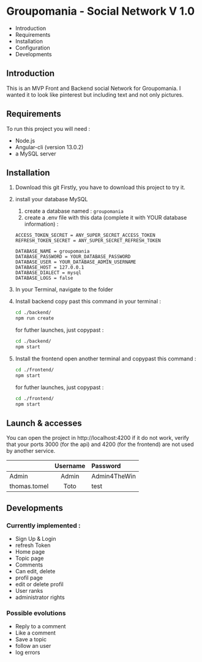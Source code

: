 
# Groupomania - Social Network V 1.0
* Introduction
* Requirements
* Installation
* Configuration
* Developments

## Introduction
This is an MVP Front and Backend social Network for Groupomania. I wanted it to look like pinterest but including text and not only pictures.

## Requirements
To run this project you will need :

* Node.js
* Angular-cli (version 13.0.2)
* a MySQL server

## Installation
1. Download this git
Firstly, you have to download this project to try it.

2. install your database MySQL
    1. create a database named : `groupomania`
    2. create a .env file with this data (complete it with YOUR database information) :
    ```
    ACCESS_TOKEN_SECRET = ANY_SUPER_SECRET_ACCESS_TOKEN
    REFRESH_TOKEN_SECRET = ANY_SUPER_SECRET_REFRESH_TOKEN

    DATABASE_NAME = groupomania
    DATABASE_PASSWORD = YOUR_DATABASE_PASSWORD
    DATABASE_USER = YOUR_DATABASE_ADMIN_USERNAME
    DATABASE_HOST = 127.0.0.1
    DATABASE_DIALECT = mysql
    DATABASE_LOGS = false
    ```

2. In your Terminal, navigate to the folder

3. Install backend
    copy past this command in your terminal :
    ```bash
    cd ./backend/
    npm run create
    ```

    for futher launches, just copypast :
    ```bash
    cd ./backend/
    npm start
    ```

4. Install the frontend
    open another terminal and copypast this command :
    ```bash
    cd ./frontend/
    npm start
    ```

    for futher launches, just copypast :
    ```bash
    cd ./frontend/
    npm start
    ```

## Launch & accesses

You can open the project in http://localhost:4200
if it do not work, verify that your ports 3000 (for the api) and 4200 (for the frontend) are not used by another service.

| | Username | Password |
| - | :-----------: | :--------------------------- |
| Admin | Admin | Admin4TheWin |
| thomas.tomel | Toto | test|

## Developments
### Currently implemented :
* Sign Up & Login
* refresh Token
* Home page
* Topic page
* Comments
* Can edit, delete
* profil page
* edit or delete profil
* User ranks
* administrator rights
### Possible evolutions
* Reply to a comment
* Like a comment
* Save a topic
* follow an user
* log errors